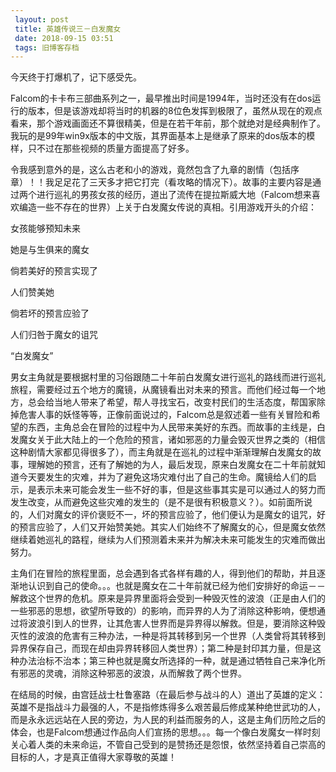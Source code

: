 ```yaml
---
 layout: post
 title: 英雄传说三－白发魔女
 date: 2018-09-15 03:51
 tags: 旧博客存档
---
```

今天终于打爆机了，记下感受先。



Falcom的卡卡布三部曲系列之一，最早推出时间是1994年，当时还没有在dos运行的版本，但是该游戏却将当时的机器的8位色发挥到极限了，虽然从现在的观点看来，那个游戏画面还不算很精美，但是在若干年前，那个就绝对是经典制作了。我玩的是99年win9x版本的中文版，其界面基本上是继承了原来的dos版本的模样，只不过在那些视频的质量方面提高了好多。



令我感到意外的是，这么古老和小的游戏，竟然包含了九章的剧情（包括序章）！！我足足花了三天多才把它打完（看攻略的情况下）。故事的主要内容是通过两个进行巡礼的男孩女孩的经历，道出了流传在提拉斯威大地（Falcom想来喜欢编造一些不存在的世界）上关于白发魔女传说的真相。引用游戏开头的介绍：



女孩能够预知未来

她是与生俱来的魔女

倘若美好的预言实现了

人们赞美她

倘若坏的预言应验了

人们归咎于魔女的诅咒

“白发魔女”



男女主角就是要根据村里的习俗跟随二十年前白发魔女进行巡礼的路线而进行巡礼旅程，需要经过五个地方的魔镜，从魔镜看出对未来的预言。而他们经过每一个地方，总会给当地人带来了希望，帮人寻找宝石，改变村民们的生活态度，帮国家除掉危害人事的妖怪等等，正像前面说过的，Falcom总是叙述着一些有关冒险和希望的东西，主角总会在冒险的过程中为人民带来美好的东西。而故事的主线是，白发魔女关于此大陆上的一个危险的预言，诸如邪恶的力量会毁灭世界之类的（相信这种剧情大家都见得很多了），而主角就是在巡礼的过程中渐渐理解白发魔女的故事，理解她的预言，还有了解她的为人，最后发现，原来白发魔女在二十年前就知道今天要发生的灾难，并为了避免这场灾难付出了自己的生命。魔镜给人们的启示，是表示未来可能会发生一些不好的事，但是这些事其实是可以通过人的努力而发生改变，从而避免这些灾难的发生的（是不是很有积极意义？）。如前面所说的，人们对魔女的评价褒贬不一，坏的预言应验了，他们便认为是魔女的诅咒，好的预言应验了，人们又开始赞美她。其实人们始终不了解魔女的心，但是魔女依然继续着她巡礼的路程，继续为人们预测着未来并为解决未来可能发生的灾难而做出努力。



主角们在冒险的旅程里面，总会遇到各式各样有趣的人，得到他们的帮助，并且逐渐地认识到自己的使命。。。也就是魔女在二十年前就已经为他们安排好的命运－－解救这个世界的危机。原来是异界里面将会受到一种毁灭性的波浪（正是由人们的一些邪恶的思想，欲望所导致的）的影响，而异界的人为了消除这种影响，便想通过将波浪引到人的世界，让其危害人世界而是异界得以解救。但是，要消除这种毁灭性的波浪的危害有三种办法，一种是将其转移到另一个世界（人类曾将其转移到异界保存自己，而现在却由异界转移回人类世界）；第二种是封印其力量，但是这种办法治标不治本；第三种也就是魔女所选择的一种，就是通过牺牲自己来净化所有邪恶的灵魂，消除这种邪恶的波浪，从而解救了两个世界。

在结局的时候，由宫廷战士杜鲁塞路（在最后参与战斗的人）道出了英雄的定义：英雄不是指战斗力最强的人，不是指修炼得多么艰苦最后修成某种绝世武功的人，而是永永远远站在人民的旁边，为人民的利益而服务的人，这是主角们历险之后的体会，也是Falcom想通过作品向人们宣扬的思想。。。每一个像白发魔女一样时刻关心着人类的未来命运，不管自己受到的是赞扬还是怨恨，依然坚持着自己崇高的目标的人，才是真正值得大家尊敬的英雄！


